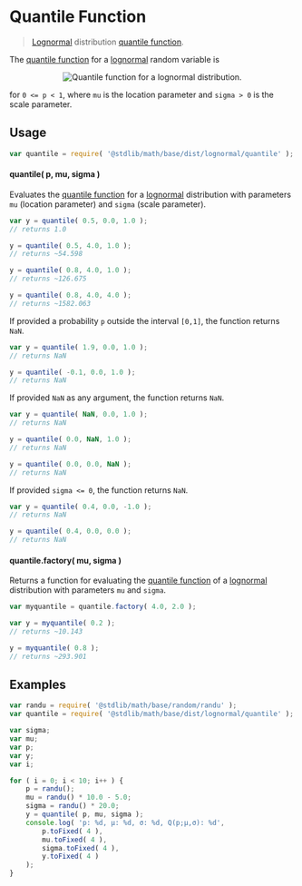 Quantile Function
===

> [Lognormal][lognormal] distribution [quantile function][quantile-function].

<!-- <intro> -->

The [quantile function][quantile-function] for a [lognormal][lognormal] random variable is

<!-- <equation class="equation" label="eq:quantile_function" align="center" raw="Q(p;\mu,\sigma)=\exp\left( \mu + \sigma \Phi^{-1}(p) \right )" alt="Quantile function for a lognormal distribution."> -->

<div class="equation" align="center" data-raw-text="Q(p;\mu,\sigma)=\exp\left( \mu + \sigma \Phi^{-1}(p) \right )" data-equation="eq:quantile_function">
    <img src="" alt="Quantile function for a lognormal distribution.">
    <br>
</div>

<!-- </equation> -->

for `0 <= p < 1`, where `mu` is the location parameter and `sigma > 0` is the scale parameter.

<!-- </intro> -->

<!-- <usage> -->

## Usage
``` javascript
var quantile = require( '@stdlib/math/base/dist/lognormal/quantile' );
```

#### quantile( p, mu, sigma )

Evaluates the [quantile function][quantile-function] for a [lognormal][lognormal] distribution with parameters `mu` (location parameter) and `sigma` (scale parameter).

``` javascript
var y = quantile( 0.5, 0.0, 1.0 );
// returns 1.0

y = quantile( 0.5, 4.0, 1.0 );
// returns ~54.598

y = quantile( 0.8, 4.0, 1.0 );
// returns ~126.675

y = quantile( 0.8, 4.0, 4.0 );
// returns ~1582.063
```

If provided a probability `p` outside the interval `[0,1]`, the function returns `NaN`.

``` javascript
var y = quantile( 1.9, 0.0, 1.0 );
// returns NaN

y = quantile( -0.1, 0.0, 1.0 );
// returns NaN
```

If provided `NaN` as any argument, the function returns `NaN`.

``` javascript
var y = quantile( NaN, 0.0, 1.0 );
// returns NaN

y = quantile( 0.0, NaN, 1.0 );
// returns NaN

y = quantile( 0.0, 0.0, NaN );
// returns NaN
```

If provided `sigma <= 0`, the function returns `NaN`.

``` javascript
var y = quantile( 0.4, 0.0, -1.0 );
// returns NaN

y = quantile( 0.4, 0.0, 0.0 );
// returns NaN
```

#### quantile.factory( mu, sigma )

Returns a function for evaluating the [quantile function][quantile-function] of a [lognormal][lognormal] distribution with parameters `mu` and `sigma`.

``` javascript
var myquantile = quantile.factory( 4.0, 2.0 );

var y = myquantile( 0.2 );
// returns ~10.143

y = myquantile( 0.8 );
// returns ~293.901
```

<!-- </usage> -->

<!-- <examples> -->

## Examples

``` javascript
var randu = require( '@stdlib/math/base/random/randu' );
var quantile = require( '@stdlib/math/base/dist/lognormal/quantile' );

var sigma;
var mu;
var p;
var y;
var i;

for ( i = 0; i < 10; i++ ) {
    p = randu();
    mu = randu() * 10.0 - 5.0;
    sigma = randu() * 20.0;
    y = quantile( p, mu, sigma );
    console.log( 'p: %d, µ: %d, σ: %d, Q(p;µ,σ): %d',
        p.toFixed( 4 ),
        mu.toFixed( 4 ),
        sigma.toFixed( 4 ),
        y.toFixed( 4 )
    );
}
```

<!-- </examples> -->


<!-- <links> -->

[lognormal]: https://en.wikipedia.org/wiki/Lognormal_distribution
[quantile-function]: https://en.wikipedia.org/wiki/Quantile_function

<!-- </links> -->
